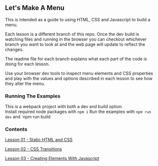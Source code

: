 ## Let's Make A Menu

This is intended as a guide to using HTML, CSS and Javascript to build a menu.  

Each lesson is a different branch of this repo. Once the dev build is watching files and running in the browser you can checkout whichever branch you want to look at and the web page will update to reflect the changes.

The readme file for each branch explains what each part of the code is doing for each lesson.  

Use your browser dev tools to inspect menu elements and CSS properties and play with the values and options described in each lesson to see how they alter the menu.

### Running The Examples

This is a webpack project with both a dev and build option.  
Install required node packages with `npm i`
Run the examples with `npm run dev`  and `npm run build  

### Contents

[Lesson 01 - Static HTML and CSS](https://github.com/mdooneymill/lets-make-a-menu/tree/01)

[Lesson 02 - CSS Transitions](https://github.com/mdooneymill/lets-make-a-menu/tree/02)  

[Lesson 03 - Creating Elements With Javascript](https://github.com/mdooneymill/lets-make-a-menu/tree/03)  